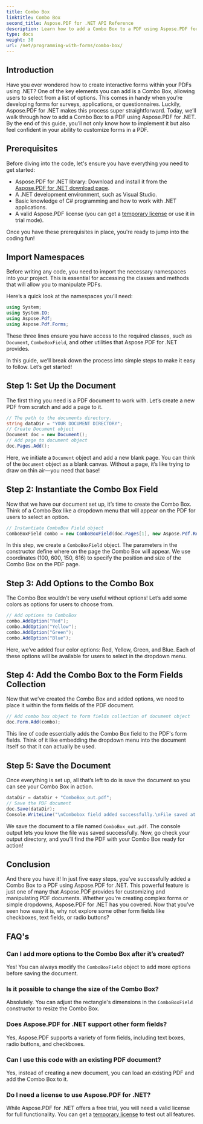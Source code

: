 ```yaml
---
title: Combo Box
linktitle: Combo Box
second_title: Aspose.PDF for .NET API Reference
description: Learn how to add a Combo Box to a PDF using Aspose.PDF for .NET. Follow our step-by-step guide to create interactive PDF forms easily.
type: docs
weight: 30
url: /net/programming-with-forms/combo-box/
---
```

## Introduction

Have you ever wondered how to create interactive forms within your PDFs using .NET? One of the key elements you can add is a Combo Box, allowing users to select from a list of options. This comes in handy when you’re developing forms for surveys, applications, or questionnaires. Luckily, Aspose.PDF for .NET makes this process super straightforward. Today, we’ll walk through how to add a Combo Box to a PDF using Aspose.PDF for .NET. By the end of this guide, you’ll not only know how to implement it but also feel confident in your ability to customize forms in a PDF.

## Prerequisites

Before diving into the code, let's ensure you have everything you need to get started:

- Aspose.PDF for .NET library: Download and install it from the [Aspose.PDF for .NET download page](https://releases.aspose.com/pdf/net/).
- A .NET development environment, such as Visual Studio.
- Basic knowledge of C# programming and how to work with .NET applications.
- A valid Aspose.PDF license (you can get a [temporary license](https://purchase.aspose.com/temporary-license/) or use it in trial mode).

Once you have these prerequisites in place, you're ready to jump into the coding fun!

## Import Namespaces

Before writing any code, you need to import the necessary namespaces into your project. This is essential for accessing the classes and methods that will allow you to manipulate PDFs.

Here’s a quick look at the namespaces you’ll need:

```csharp
using System;
using System.IO;
using Aspose.Pdf;
using Aspose.Pdf.Forms;
```

These three lines ensure you have access to the required classes, such as `Document`, `ComboBoxField`, and other utilities that Aspose.PDF for .NET provides.

In this guide, we’ll break down the process into simple steps to make it easy to follow. Let’s get started!

## Step 1: Set Up the Document

The first thing you need is a PDF document to work with. Let’s create a new PDF from scratch and add a page to it.

```csharp
// The path to the documents directory.
string dataDir = "YOUR DOCUMENT DIRECTORY";
// Create Document object
Document doc = new Document();
// Add page to document object
doc.Pages.Add();
```

Here, we initiate a `Document` object and add a new blank page. You can think of the `Document` object as a blank canvas. Without a page, it’s like trying to draw on thin air—you need that base!

## Step 2: Instantiate the Combo Box Field

Now that we have our document set up, it’s time to create the Combo Box. Think of a Combo Box like a dropdown menu that will appear on the PDF for users to select an option.

```csharp
// Instantiate ComboBox Field object
ComboBoxField combo = new ComboBoxField(doc.Pages[1], new Aspose.Pdf.Rectangle(100, 600, 150, 616));
```

In this step, we create a `ComboBoxField` object. The parameters in the constructor define where on the page the Combo Box will appear. We use coordinates (100, 600, 150, 616) to specify the position and size of the Combo Box on the PDF page.

## Step 3: Add Options to the Combo Box

The Combo Box wouldn’t be very useful without options! Let’s add some colors as options for users to choose from.

```csharp
// Add options to ComboBox
combo.AddOption("Red");
combo.AddOption("Yellow");
combo.AddOption("Green");
combo.AddOption("Blue");
```

Here, we’ve added four color options: Red, Yellow, Green, and Blue. Each of these options will be available for users to select in the dropdown menu.

## Step 4: Add the Combo Box to the Form Fields Collection

Now that we’ve created the Combo Box and added options, we need to place it within the form fields of the PDF document.

```csharp
// Add combo box object to form fields collection of document object
doc.Form.Add(combo);
```

This line of code essentially adds the Combo Box field to the PDF's form fields. Think of it like embedding the dropdown menu into the document itself so that it can actually be used.

## Step 5: Save the Document

Once everything is set up, all that’s left to do is save the document so you can see your Combo Box in action.

```csharp
dataDir = dataDir + "ComboBox_out.pdf";
// Save the PDF document
doc.Save(dataDir);
Console.WriteLine("\nCombobox field added successfully.\nFile saved at " + dataDir);
```

We save the document to a file named `ComboBox_out.pdf`. The console output lets you know the file was saved successfully. Now, go check your output directory, and you’ll find the PDF with your Combo Box ready for action!

## Conclusion

And there you have it! In just five easy steps, you’ve successfully added a Combo Box to a PDF using Aspose.PDF for .NET. This powerful feature is just one of many that Aspose.PDF provides for customizing and manipulating PDF documents. Whether you're creating complex forms or simple dropdowns, Aspose.PDF for .NET has you covered. Now that you’ve seen how easy it is, why not explore some other form fields like checkboxes, text fields, or radio buttons?

## FAQ's

### Can I add more options to the Combo Box after it’s created?
Yes! You can always modify the `ComboBoxField` object to add more options before saving the document.

### Is it possible to change the size of the Combo Box?
Absolutely. You can adjust the rectangle's dimensions in the `ComboBoxField` constructor to resize the Combo Box.

### Does Aspose.PDF for .NET support other form fields?
Yes, Aspose.PDF supports a variety of form fields, including text boxes, radio buttons, and checkboxes.

### Can I use this code with an existing PDF document?
Yes, instead of creating a new document, you can load an existing PDF and add the Combo Box to it.

### Do I need a license to use Aspose.PDF for .NET?
While Aspose.PDF for .NET offers a free trial, you will need a valid license for full functionality. You can get a [temporary license](https://purchase.aspose.com/temporary-license/) to test out all features.
